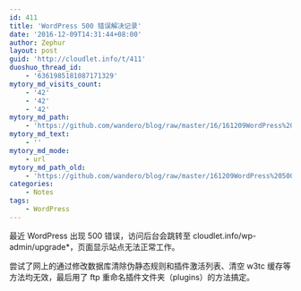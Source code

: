 ```yaml
---
id: 411
title: 'WordPress 500 错误解决记录'
date: '2016-12-09T14:31:44+08:00'
author: Zephur
layout: post
guid: 'http://cloudlet.info/t/411'
duoshuo_thread_id:
    - '6361985181087171329'
mytory_md_visits_count:
    - '42'
    - '42'
    - '42'
mytory_md_path:
    - 'https://github.com/wandero/blog/raw/master/16/161209WordPress%20500%20%E9%94%99%E8%AF%AF%E8%A7%A3%E5%86%B3%E8%AE%B0%E5%BD%95.md'
mytory_md_text:
    - ''
mytory_md_mode:
    - url
mytory_md_path_old:
    - 'https://github.com/wandero/blog/raw/master/161209WordPress%20500%20%E9%94%99%E8%AF%AF%E8%A7%A3%E5%86%B3%E8%AE%B0%E5%BD%95.md'
categories:
    - Notes
tags:
    - WordPress
---
```


最近 WordPress 出现 500 错误，访问后台会跳转至 cloudlet.info/wp-admin/upgrade\*，页面显示站点无法正常工作。

尝试了网上的通过修改数据库清除伪静态规则和插件激活列表、清空 w3tc 缓存等方法均无效，最后用了 ftp 重命名插件文件夹（plugins）的方法搞定。